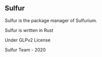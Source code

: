 ## Sulfur

Sulfur is the package manager of Sulfurium.

Sulfur is written in Rust

Under GLPv2 License

Sulfur Team - 2020
